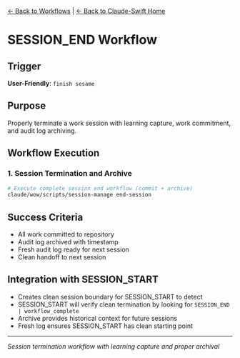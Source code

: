 [← Back to Workflows](../workflows/) | [← Back to Claude-Swift Home](../../../README.md)

# SESSION_END Workflow

## Trigger
**User-Friendly**: `finish sesame`

## Purpose
Properly terminate a work session with learning capture, work commitment, and audit log archiving.

## Workflow Execution

### 1. Session Termination and Archive
```bash
# Execute complete session end workflow (commit + archive)
claude/wow/scripts/session-manage end-session
```

## Success Criteria
- All work committed to repository
- Audit log archived with timestamp
- Fresh audit log ready for next session
- Clean handoff to next session

## Integration with SESSION_START
- Creates clean session boundary for SESSION_START to detect
- SESSION_START will verify clean termination by looking for `SESSION_END | workflow_complete`
- Archive provides historical context for future sessions
- Fresh log ensures SESSION_START has clean starting point

---

*Session termination workflow with learning capture and proper archival*